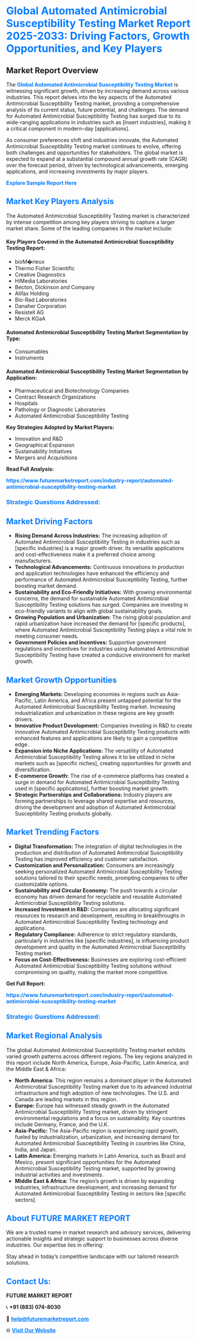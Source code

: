 <h1 style="color: #007BFF;">Global Automated Antimicrobial Susceptibility Testing Market Report 2025-2033: Driving Factors, Growth Opportunities, and Key Players</h1>

<section id="overview">
<h2>Market Report Overview</h2>
<p>The <a href="https://www.futuremarketreport.com/industry-report/automated-antimicrobial-susceptibility-testing-market" style="color: #007BFF; text-decoration: none;"><strong>Global Automated Antimicrobial Susceptibility Testing Market</strong></a> is witnessing significant growth, driven by increasing demand across various industries. This report delves into the key aspects of the Automated Antimicrobial Susceptibility Testing market, providing a comprehensive analysis of its current status, future potential, and challenges. The demand for Automated Antimicrobial Susceptibility Testing has surged due to its wide-ranging applications in industries such as [insert industries], making it a critical component in modern-day [applications].</p>
<p>As consumer preferences shift and industries innovate, the Automated Antimicrobial Susceptibility Testing market continues to evolve, offering both challenges and opportunities for stakeholders. The global market is expected to expand at a substantial compound annual growth rate (CAGR) over the forecast period, driven by technological advancements, emerging applications, and increasing investments by major players.</p>
</section>

<section id="overview">
<p><a href="https://www.futuremarketreport.com/request-sample/reportId=122196" style="color: #007BFF; text-decoration: none;"><strong>Explore Sample Report Here</strong></a></p>
</section>

<section id="key-players">
<h2 style="color: #007BFF;">Market Key Players Analysis</h2>
<p>The Automated Antimicrobial Susceptibility Testing market is characterized by intense competition among key players striving to capture a larger market share. Some of the leading companies in the market include:</p>
<h4>Key Players Covered in the Automated Antimicrobial Susceptibility Testing Report:</h4>
<ul><li>bioM�rieux</li><li>Thermo Fisher Scientific</li><li>Creative Diagnostics</li><li>HiMedia Laboratories</li><li>Becton, Dickinson and Company</li><li>Alifax Holding</li><li>Bio-Rad Laboratories</li><li>Danaher Corporation</li><li>Resistell AG</li><li>Merck KGaA</li></ul>
<h4>Automated Antimicrobial Susceptibility Testing Market Segmentation by Type:</h4>
<ul><li>Consumables</li><li>Instruments</li></ul>

<h4>Automated Antimicrobial Susceptibility Testing Market Segmentation by Application:</h4>
<ul><li>Pharmaceutical and Biotechnology Companies</li><li>Contract Research Organizations</li><li>Hospitals</li><li>Pathology or Diagnostic Laboratories</li><li>Automated Antimicrobial Susceptibility Testing</li></ul>
<p><strong>Key Strategies Adopted by Market Players:</strong></p>
<ul>
<li>Innovation and R&D</li>
<li>Geographical Expansion</li>
<li>Sustainability Initiatives</li>
<li>Mergers and Acquisitions</li>
</ul>
</section>

<section>
<p><strong>Read Full Analysis: </strong></p><a href="https://www.futuremarketreport.com/industry-report/automated-antimicrobial-susceptibility-testing-market" style="color: #007BFF; text-decoration: none;"><strong>https://www.futuremarketreport.com/industry-report/automated-antimicrobial-susceptibility-testing-market</strong></a>
<h3 style="color: #007BFF;">Strategic Questions Addressed:</h3>
</section>

<section id="driving-factors">
<h2 style="color: #007BFF;">Market Driving Factors</h2>
<ul>
<li><strong>Rising Demand Across Industries:</strong> The increasing adoption of Automated Antimicrobial Susceptibility Testing in industries such as [specific industries] is a major growth driver. Its versatile applications and cost-effectiveness make it a preferred choice among manufacturers.</li>
<li><strong>Technological Advancements:</strong> Continuous innovations in production and application technologies have enhanced the efficiency and performance of Automated Antimicrobial Susceptibility Testing, further boosting market demand.</li>
<li><strong>Sustainability and Eco-Friendly Initiatives:</strong> With growing environmental concerns, the demand for sustainable Automated Antimicrobial Susceptibility Testing solutions has surged. Companies are investing in eco-friendly variants to align with global sustainability goals.</li>
<li><strong>Growing Population and Urbanization:</strong> The rising global population and rapid urbanization have increased the demand for [specific products], where Automated Antimicrobial Susceptibility Testing plays a vital role in meeting consumer needs.</li>
<li><strong>Government Policies and Incentives:</strong> Supportive government regulations and incentives for industries using Automated Antimicrobial Susceptibility Testing have created a conducive environment for market growth.</li>
</ul>
</section>

<section id="growth-opportunities">
<h2 style="color: #007BFF;">Market Growth Opportunities</h2>
<ul>
<li><strong>Emerging Markets:</strong> Developing economies in regions such as Asia-Pacific, Latin America, and Africa present untapped potential for the Automated Antimicrobial Susceptibility Testing market. Increasing industrialization and urbanization in these regions are key growth drivers.</li>
<li><strong>Innovative Product Development:</strong> Companies investing in R&D to create innovative Automated Antimicrobial Susceptibility Testing products with enhanced features and applications are likely to gain a competitive edge.</li>
<li><strong>Expansion into Niche Applications:</strong> The versatility of Automated Antimicrobial Susceptibility Testing allows it to be utilized in niche markets such as [specific niches], creating opportunities for growth and diversification.</li>
<li><strong>E-commerce Growth:</strong> The rise of e-commerce platforms has created a surge in demand for Automated Antimicrobial Susceptibility Testing used in [specific applications], further boosting market growth.</li>
<li><strong>Strategic Partnerships and Collaborations:</strong> Industry players are forming partnerships to leverage shared expertise and resources, driving the development and adoption of Automated Antimicrobial Susceptibility Testing products globally.</li>
</ul>
</section>

<section id="trending-factors">
<h2 style="color: #007BFF;">Market Trending Factors</h2>
<ul>
<li><strong>Digital Transformation:</strong> The integration of digital technologies in the production and distribution of Automated Antimicrobial Susceptibility Testing has improved efficiency and customer satisfaction.</li>
<li><strong>Customization and Personalization:</strong> Consumers are increasingly seeking personalized Automated Antimicrobial Susceptibility Testing solutions tailored to their specific needs, prompting companies to offer customizable options.</li>
<li><strong>Sustainability and Circular Economy:</strong> The push towards a circular economy has driven demand for recyclable and reusable Automated Antimicrobial Susceptibility Testing solutions.</li>
<li><strong>Increased Investment in R&D:</strong> Companies are allocating significant resources to research and development, resulting in breakthroughs in Automated Antimicrobial Susceptibility Testing technology and applications.</li>
<li><strong>Regulatory Compliance:</strong> Adherence to strict regulatory standards, particularly in industries like [specific industries], is influencing product development and quality in the Automated Antimicrobial Susceptibility Testing market.</li>
<li><strong>Focus on Cost-Effectiveness:</strong> Businesses are exploring cost-efficient Automated Antimicrobial Susceptibility Testing solutions without compromising on quality, making the market more competitive.</li>
</ul>
</section>

<section>
<p><strong>Get Full Report: </strong></p><a href="https://www.futuremarketreport.com/industry-report/automated-antimicrobial-susceptibility-testing-market" style="color: #007BFF; text-decoration: none;"><strong>https://www.futuremarketreport.com/industry-report/automated-antimicrobial-susceptibility-testing-market</strong></a>
<h3 style="color: #007BFF;">Strategic Questions Addressed:</h3>
</section>


<section id="regional-analysis">
<h2 style="color: #007BFF;">Market Regional Analysis</h2>
<p>The global Automated Antimicrobial Susceptibility Testing market exhibits varied growth patterns across different regions. The key regions analyzed in this report include North America, Europe, Asia-Pacific, Latin America, and the Middle East & Africa:</p>
<ul>
<li><strong>North America:</strong> This region remains a dominant player in the Automated Antimicrobial Susceptibility Testing market due to its advanced industrial infrastructure and high adoption of new technologies. The U.S. and Canada are leading markets in this region.</li>
<li><strong>Europe:</strong> Europe has witnessed steady growth in the Automated Antimicrobial Susceptibility Testing market, driven by stringent environmental regulations and a focus on sustainability. Key countries include Germany, France, and the U.K.</li>
<li><strong>Asia-Pacific:</strong> The Asia-Pacific region is experiencing rapid growth, fueled by industrialization, urbanization, and increasing demand for Automated Antimicrobial Susceptibility Testing in countries like China, India, and Japan.</li>
<li><strong>Latin America:</strong> Emerging markets in Latin America, such as Brazil and Mexico, present significant opportunities for the Automated Antimicrobial Susceptibility Testing market, supported by growing industrial activities and investments.</li>
<li><strong>Middle East & Africa:</strong> The region’s growth is driven by expanding industries, infrastructure development, and increasing demand for Automated Antimicrobial Susceptibility Testing in sectors like [specific sectors].</li>
</ul>
</section>

<footer>
<h2 style="color: #007BFF;">About FUTURE MARKET REPORT</h2>
<p>We are a trusted name in market research and advisory services, delivering actionable insights and strategic support to businesses across diverse industries. Our expertise lies in offering:</p>

<p>Stay ahead in today’s competitive landscape with our tailored research solutions.</p>

<h2 style="color: #007BFF;">Contact Us:</h2>
<p><strong>FUTURE MARKET REPORT</strong></p>
<p>📞 <strong>+91 (883) 074-8030</strong></p>
<p>📧 <strong><a href="mailto:help@futuremarketreport.com" style="color: #007BFF;">help@futuremarketreport.com</a></strong></p>
<p>🌐 <strong><a href="https://www.futuremarketreport.com/" style="color: #007BFF;">Visit Our Website</a></strong></p>
</footer>